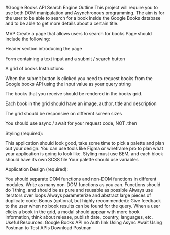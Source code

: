 #Google Books API Search Engine
Outline
This project will require you to use both DOM manipulation and Asynchronous programming. The aim is for the user to be able to search for a book inside the Google Books database and to be able to get more details about a certain title.

MVP
Create a page that allows users to search for books Page should include the following:

Header section introducing the page

Form containing a text input and a submit / search button

A grid of books Instructions:

When the submit button is clicked you need to request books from the Google books API using the input value as your query string

The books that you receive should be rendered in the books grid.

Each book in the grid should have an image, author, title and description

The grid should be responsive on different screen sizes

You should use async / await for your request code, NOT .then

Styling (required):

This application should look good, take some time to pick a palette and plan out your design. You can use tools like Figma or wireframe pro to plan what your application is going to look like. Styling must use BEM, and each block should have its own SCSS file Your palette should use variables

Application Design (required):

You should separate DOM functions and non-DOM functions in different modules.
Write as many non-DOM functions as you can. Functions should do 1 thing, and should be as pure and reusable as possible
Always use iterators over loops
Always parameterize and abstract large pieces of duplicate code.
Bonus (optional, but highly recommended):
Give feedback to the user when no book results can be found for the query.
When a user clicks a book in the grid, a modal should appear with more book information, think about release, publish date, country, languages, etc.
Useful Resources:
Google Books API no Auth link
Using Async Await
Using Postman to Test APIs
Download Postman
